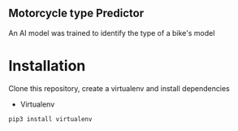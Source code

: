 ## Motorcycle type Predictor

An AI model was trained to identify the type of a bike's model

# Installation

Clone this repository, create a virtualenv and install dependencies

* Virtualenv
```English
pip3 install virtualenv
```

